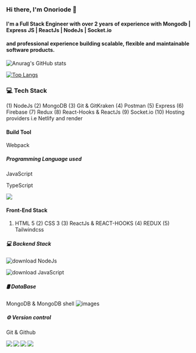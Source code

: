 ### Hi there, I'm Onoriode 👋
#### I'm a Full Stack Engineer with over 2 years of experience with Mongodb | Express JS | ReactJs | NodeJs | Socket.io 
#### and professional experience building scalable, flexible and maintainable software products.
![Anurag's GitHub stats](https://github-readme-stats.vercel.app/api?username=onoriode8&show_icons=true)

[![Top Langs](https://github-readme-stats.vercel.app/api/top-langs/?username=onoriode8&langs_count=8)](https://github.com/onoriode8/github-readme-stats)

### 💻 Tech Stack

(1) NodeJs     (2) MongoDB     (3) Git &  GitKraken (4) Postman 
(5) Express    (6) Firebase   (7) Redux (8) React-Hooks &  ReactJs
(9) Socket.io
(10) Hosting providers i.e Netlify and render

#### Build Tool
Webpack

##### Programming Language used
JavaScript 

TypeScript

<img src="https://camo.githubusercontent.com/897f3b4578186b772a823a7bcbc7253af04106d9effe4edd11c2c45e5b4eb0b5/68747470733a2f2f696d672e736869656c64732e696f2f62616467652f2d4a6176615363726970742d6666666666663f7374796c653d666c6174266c6f676f3d6a617661736372697074266c6f676f436f6c6f723d666164363364" />

#### Front-End Stack
1) HTML 5  (2) CSS 3  (3) ReactJs & REACT-HOOKS  (4) REDUX (5) Tailwindcss

##### 💻 Backend Stack
![download](https://github.com/user-attachments/assets/a5a0d3dd-8a27-4072-9f75-82ff666c8624)
NodeJs 

![download](https://github.com/user-attachments/assets/2703a4ef-489c-4f6a-9b02-0b0ad49e79b8)
JavaScript

##### 🛢 DataBase 
MongoDB & MongoDB shell
![images](https://github.com/user-attachments/assets/e62f9017-f28f-4984-b071-97b47e4ae745)


##### ⚙ Version control
Git & Github

<img align="left"  src="https://camo.githubusercontent.com/bbff099678bcfdb5b500f5507b1cd6d0361420a296ba883278aa8e61ccb34fc0/68747470733a2f2f696d672e736869656c64732e696f2f62616467652f2d4769742d6666666666663f7374796c653d666c6174266c6f676f3d676974" />
<img align="left"  src="https://camo.githubusercontent.com/e826bd9cd444c60184f0943ce9e72e4e5c13d4a500c240f54650312ecca89a37/68747470733a2f2f696d672e736869656c64732e696f2f62616467652f2d4769744875622d6666666666663f7374796c653d666c6174266c6f676f3d676974687562266c6f676f436f6c6f723d303030303030" />
<img align="left" src="https://camo.githubusercontent.com/7495dd9cbf07d729983210312f6ff9c4cf626fb312ba86a1a0f15e4eb86735d6/68747470733a2f2f696d672e736869656c64732e696f2f62616467652f2d4769744b72616b656e2d6666666666663f7374796c653d666c6174266c6f676f3d6769746b72616b656e6c6f676f436f6c6f723d303030303030" />
<img   src="https://camo.githubusercontent.com/6ecc699e97ce930e07abbce2d8b39f0c138028ae69ff25ab196b55a65b3471e5/68747470733a2f2f696d672e736869656c64732e696f2f62616467652f2d506f73746d616e2d6666666666663f7374796c653d666c6174266c6f676f3d706f73746d616e" />

<!--
**onoriode8/onoriode8** is a ✨ _special_ ✨ repository because its `README.md` (this file) appears on your GitHub profile.

Here are some ideas to get you started:

- 🔭 I’m currently working on ...
- 🌱 I’m currently learning ...
- 👯 I’m looking to collaborate on ...
- 🤔 I’m looking for help with ...
- 💬 Ask me about ...
- 📫 How to reach me: ...
- 😄 Pronouns: ...
- ⚡ Fun fact: ...
-->
